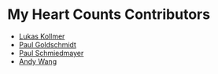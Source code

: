 <!--

This source file is part of the My Heart Counts iOS application based on the Stanford Spezi Template Application project

SPDX-FileCopyrightText: 2025 Stanford University

SPDX-License-Identifier: MIT

-->

My Heart Counts Contributors
=================================

- [Lukas Kollmer](https://github.com/lukaskollmer)
- [Paul Goldschmidt](https://github.com/https://github.com/PaulGoldschmidt)
- [Paul Schmiedmayer](https://github.com/PSchmiedmayer)
- [Andy Wang](https://github.com/awangwang)
